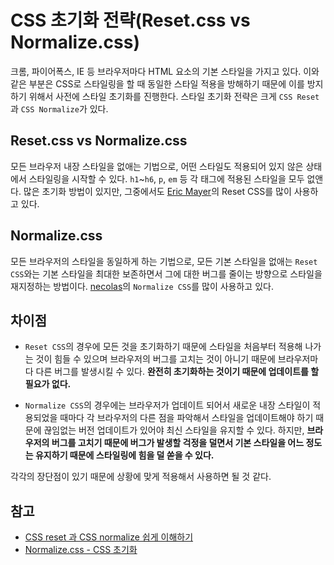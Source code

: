 # CSS 초기화 전략(Reset.css vs Normalize.css)

크롬, 파이어폭스, IE 등 브라우저마다 HTML 요소의 기본 스타일을 가지고 있다. 이와 같은 부분은 CSS로 스타일링을 할 때 동일한 스타일 적용을 방해하기 때문에 이를 방지하기 위해서 사전에 스타일 초기화를 진행한다. 스타일 초기화 전략은 크게 `CSS Reset`과 `CSS Normalize`가 있다.

## Reset.css vs Normalize.css

모든 브라우저 내장 스타일을 없애는 기법으로, 어떤 스타일도 적용되어 있지 않은 상태에서 스타일링을 시작할 수 있다. `h1`~`h6`, `p`, `em` 등 각 태그에 적용된 스타일을 모두 없앤다. 많은 초기화 방법이 있지만, 그중에서도 [Eric Mayer](https://cdnjs.com/libraries/meyer-reset)의 Reset CSS를 많이 사용하고 있다.

## Normalize.css

모든 브라우저의 스타일을 동일하게 하는 기법으로, 모든 기본 스타일을 없애는 `Reset CSS`와는 기본 스타일을 최대한 보존하면서 그에 대한 버그를 줄이는 방향으로 스타일을 재지정하는 방법이다. [necolas](https://github.com/necolas/normalize.css/)의 `Normalize CSS`를 많이 사용하고 있다.

## 차이점

- `Reset CSS`의 경우에 모든 것을 초기화하기 때문에 스타일을 처음부터 적용해 나가는 것이 힘들 수 있으며 브라우저의 버그를 고치는 것이 아니기 때문에 브라우저마다 다른 버그를 발생시킬 수 있다. **완전히 초기화하는 것이기 때문에 업데이트를 할 필요가 없다.**

- `Normalize CSS`의 경우에는 브라우저가 업데이트 되어서 새로운 내장 스타일이 적용되었을 때마다 각 브라우저의 다른 점을 파악해서 스타일을 업데이트해야 하기 때문에 끊임없는 버전 업데이트가 있어야 최신 스타일을 유지할 수 있다. 하지만, **브라우저의 버그를 고치기 때문에 버그가 발생할 걱정을 덜면서 기본 스타일을 어느 정도는 유지하기 때문에 스타일링에 힘을 덜 쏟을 수 있다.**

각각의 장단점이 있기 때문에 상황에 맞게 적용해서 사용하면 될 것 같다.

## 참고

- [CSS reset 과 CSS normalize 쉽게 이해하기](http://hleecaster.com/css-reset-normalize/)
- [Normalize.css - CSS 초기화](https://webdir.tistory.com/455)
